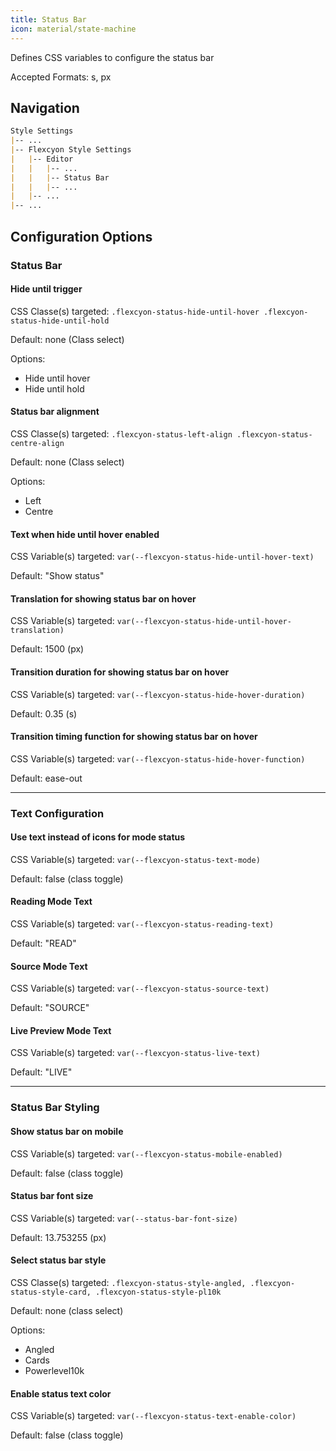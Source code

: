 ```yaml
---
title: Status Bar
icon: material/state-machine
---
```


Defines CSS variables to configure the status bar

Accepted Formats: s, px

## Navigation

```md
Style Settings
|-- ...
|-- Flexcyon Style Settings
|   |-- Editor
|   |   |-- ...
|   |   |-- Status Bar
|   |   |-- ...
|   |-- ...
|-- ...
```

## Configuration Options

### Status Bar

#### Hide until trigger

CSS Classe(s) targeted: `.flexcyon-status-hide-until-hover
.flexcyon-status-hide-until-hold`

Default: none (Class select)

Options:

- Hide until hover
- Hide until hold

#### Status bar alignment
CSS Classe(s) targeted: `.flexcyon-status-left-align
.flexcyon-status-centre-align`

Default: none (Class select)

Options:

- Left
- Centre

#### Text when hide until hover enabled

CSS Variable(s) targeted: `var(--flexcyon-status-hide-until-hover-text)`

Default: "Show status"

#### Translation for showing status bar on hover

CSS Variable(s) targeted: `var(--flexcyon-status-hide-until-hover-translation)`

Default: 1500 (px)

#### Transition duration for showing status bar on hover

CSS Variable(s) targeted: `var(--flexcyon-status-hide-hover-duration)`

Default: 0.35 (s)

#### Transition timing function for showing status bar on hover

CSS Variable(s) targeted: `var(--flexcyon-status-hide-hover-function)`

Default: ease-out

___
### Text Configuration

#### Use text instead of icons for mode status

CSS Variable(s) targeted: `var(--flexcyon-status-text-mode)`

Default: false (class toggle)

#### Reading Mode Text

CSS Variable(s) targeted: `var(--flexcyon-status-reading-text)`

Default: "READ"

#### Source Mode Text

CSS Variable(s) targeted: `var(--flexcyon-status-source-text)`

Default: "SOURCE"

#### Live Preview Mode Text

CSS Variable(s) targeted: `var(--flexcyon-status-live-text)`

Default: "LIVE"

___

### Status Bar Styling

#### Show status bar on mobile

CSS Variable(s) targeted: `var(--flexcyon-status-mobile-enabled)`

Default: false (class toggle)

#### Status bar font size

CSS Variable(s) targeted: `var(--status-bar-font-size)`

Default: 13.753255 (px)

#### Select status bar style

CSS Classe(s) targeted: `.flexcyon-status-style-angled,
.flexcyon-status-style-card, .flexcyon-status-style-pl10k`

Default: none (class select)

Options:

- Angled
- Cards
- Powerlevel10k

#### Enable status text color

CSS Variable(s) targeted: `var(--flexcyon-status-text-enable-color)`

Default: false (class toggle)
